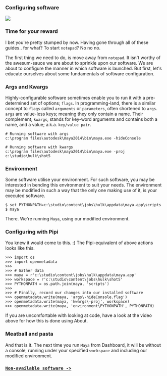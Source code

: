 ### Configuring software

![](https://dl.dropbox.com/s/lhz9qa3qlmmheue/videoplaceholder.png)

### Time for your reward

I bet you're pretty stumped by now. Having gone through all of these guides.. for what? To start `notepad`? No no no.

The first thing we need to do, is move away from `notepad`. It isn't worthy of the awesum-sauce we are about to sprinkle upon our software. We are about to configure the manner in which software is launched. But first, let's educate ourselves about some fundamentals of software configuration.

### Args and Kwargs

Highly-configurable software sometimes enable you to run it with a pre-determined set of options; `flags`. In programming-land, there is a similar concept to `flags` called `arguments` or `parameters`, often shortened to `args`. `args` are value-less keys; meaning they only contain a name. Their complement, `kwargs`, stands for key-word arguments and contains both a name, and a value; a.k.a. `key/value pair`.

```
# Running software with args
c:\program files\autodesk\maya2014\bin\maya.exe -hideConsole

# Running software with kwargs
c:\program files\autodesk\maya2014\bin\maya.exe -proj c:\studio\hulk\shot5

```

### Environment

Some software utilise your environment. For such software, you may be interested in bending this environment to suit your needs. The environment may be modified in such a way that the only one making use of it, is your executed software.

```
$ set PYTHONPATH=c:\studio\content\jobs\hulk\appdata\maya.app\scripts
$ maya
```

There. We're running `Maya`, using our modified environment.

### Configuring with Pipi

You knew it would come to this. :) The Pipi-equivalent of above actions looks like this.

```
>>> import os
>>> import openmetadata
>>>
>>> # Gather data
>>> maya = r'c:\studio\content\jobs\hulk\appdata\maya.app'
>>> workspace = r'c:\studio\content\jobs\hulk\shot5'
>>> PYTHONPATH = os.path.join(maya, 'scripts')
>>>
>>> # Finally, record our changes into our installed software
>>> openmetadata.write(maya, 'args\-hideConsole.flag')
>>> openmetadata.write(maya, 'kwargs\-proj', workspace)
>>> openmetadata.write(maya, 'environment\PYTHONPATH', PYTHONPATH)
```

If you are uncomfortable with looking at code, have a look at the video above for how this is done using About.

### Meatball and pasta

And that is it. The next time you run `Maya` from Dashboard, it will be without a console, running under your specified `workspace` and including our modified environment.

### [`Non-available software ->`](../non-available-software)